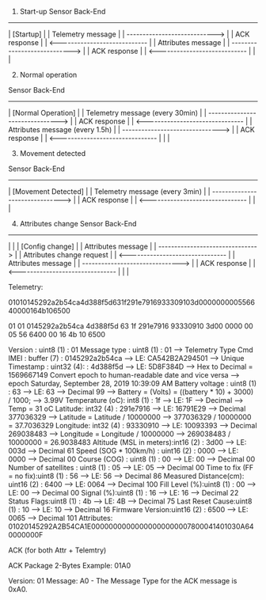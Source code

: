 ﻿1. Start-up
Sensor Back-End
------ --------
| [Startup] |
| Telemetry message |
| ----------------------------> |
| ACK response |
| <---------------------------- |
| Attributes message |
| ----------------------------> |
| ACK response |
| <---------------------------- |
| |


2. Normal operation

Sensor Back-End
------ --------
| [Normal Operation] |
| Telemetry message (every 30min) |
| -------------------------------> |
| ACK response |
| <------------------------------- |
| Attributes message (every 1.5h) |
| -------------------------------> |
| ACK response |
| <------------------------------- |
| |


3. Movement detected

Sensor Back-End
------ --------
| [Movement Detected] |
| Telemetry message (every 3min) |
| -------------------------------> |
| ACK response |
| <------------------------------- |
| |


4. Attributes change
Sensor Back-End
------ --------
| |
| [Config change] |
| Attributes message |
| -------------------------------> |
| Attributes change request |
| <------------------------------- |
| Attributes message |
| -------------------------------> |
| ACK response |
| <------------------------------- |
| |


Telemetry: 

01010145292a2b54ca4d388f5d631f291e7916933309103d000000000556640000164b106500

01 01 0145292a2b54ca 4d388f5d 63 1f 291e7916 93330910 3d00 0000 00 05 56 6400 00 16 4b 10 6500


Version : uint8 (1)					:	01
Message type : uint8 (1)			:	01				--> Telemetry Type Cmd
IMEI : buffer (7)					:	0145292a2b54ca	--> LE: CA542B2A294501	--> Unique
Timestamp : uint32 (4):				:	4d388f5d		--> LE: 5D8F384D --> Hex to Decimal = 1569667149 Convert epoch to human-readable date and vice versa --> epoch Saturday, September 28, 2019 10:39:09 AM
Battery voltage : uint8 (1)			:	63				--> LE: 63 --> Decimal 99 --> Battery = (Volts) = ((battery * 10) + 3000) / 1000; -->  3.99V
Temperature (oC): int8 (1)			:	1f				--> LE: 1F --> Decimal	  --> Temp = 31 oC
Latitude: int32 (4)					:	291e7916		--> LE: 16791E29 --> Decimal 377036329	--> Latitude = Latitude / 10000000   -->  377036329‬ / 10000000 = 37.7036329
Longitude: int32 (4)				:	93330910		--> LE: 10093393 --> Decimal 269038483  --> Longitude = Longitude / 10000000 -->  269038483 / 10000000 = 26.9038483
Altitude (MSL in meters):int16 (2)	:	3d00			--> LE: 003d --> Decimal 61
Speed (SOG * 100km/h) : uint16 (2)	:	0000            --> LE: 0000 --> Decimal 00
Course (COG) : uint8 (1)			:	00				--> LE: 00   --> Decimal 00
Number of satellites : uint8 (1)	:	05				--> LE: 05   --> Decimal 00
Time to fix (FF = no fix):uint8 (1)	:	56				--> LE: 56   --> Decimal 86
Measured Distance(cm): uint16 (2)	:	6400		    --> LE: 0064 --> Decimal 100
Fill Level (%):uint8 (1)			:	00				--> LE: 00   --> Decimal 00
Signal (%):uint8 (1)				:	16				--> LE: 16   --> Decimal 22
Status Flags:uint8 (1)				:	4b				--> LE: 4B   --> Decimal 75
Last Reset Cause:uint8 (1)			:	10				--> LE: 10   --> Decimal 16
Firmware Version:uint16 (2)			:	6500			--> LE: 0065 --> Decimal 101
Attributes:
 01020145292A2B54CA1E00000000000000000000007800041401030A640000000F


ACK (for both Attr + Telemtry)

ACK Package
2-Bytes
Example:
01A0

Version: 01
Message: A0  - The Message Type for the ACK message is 0xA0.
